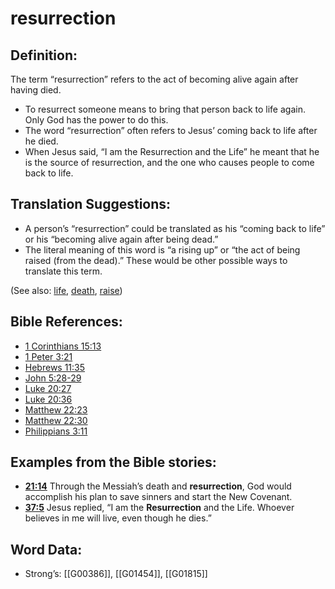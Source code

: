 # resurrection

## Definition:

The term “resurrection” refers to the act of becoming alive again after having died.

* To resurrect someone means to bring that person back to life again. Only God has the power to do this.
* The word “resurrection” often refers to Jesus’ coming back to life after he died.
* When Jesus said, “I am the Resurrection and the Life” he meant that he is the source of resurrection, and the one who causes people to come back to life.

## Translation Suggestions:

* A person’s “resurrection” could be translated as his “coming back to life” or his “becoming alive again after being dead.”
* The literal meaning of this word is “a rising up” or “the act of being raised (from the dead).” These would be other possible ways to translate this term.

(See also: [life](../kt/life.md), [death](../other/death.md), [raise](../other/raise.md))

## Bible References:

* [1 Corinthians 15:13](rc://en/tn/help/1co/15/13)
* [1 Peter 3:21](rc://en/tn/help/1pe/03/21)
* [Hebrews 11:35](rc://en/tn/help/heb/11/35)
* [John 5:28-29](rc://en/tn/help/jhn/05/28)
* [Luke 20:27](rc://en/tn/help/luk/20/27)
* [Luke 20:36](rc://en/tn/help/luk/20/36)
* [Matthew 22:23](rc://en/tn/help/mat/22/23)
* [Matthew 22:30](rc://en/tn/help/mat/22/30)
* [Philippians 3:11](rc://en/tn/help/php/03/11)

## Examples from the Bible stories:

* __[21:14](rc://en/tn/help/obs/21/14)__ Through the Messiah’s death and __resurrection__, God would accomplish his plan to save sinners and start the New Covenant.
* __[37:5](rc://en/tn/help/obs/37/05)__ Jesus replied, “I am the __Resurrection__ and the Life. Whoever believes in me will live, even though he dies.”

## Word Data:

* Strong’s: [[G00386]], [[G01454]], [[G01815]]

